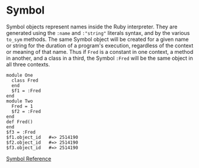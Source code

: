 # Symbol

Symbol objects represent names inside the Ruby interpreter. They are generated
using the `:name` and `:"string"` literals syntax, and by the various `to_sym`
methods. The same Symbol object will be created for a given name or string for
the duration of a program's execution, regardless of the context or meaning of
that name. Thus if `Fred` is a constant in one context, a method in another,
and a class in a third, the Symbol `:Fred` will be the same object in all
three contexts.

    module One
      class Fred
      end
      $f1 = :Fred
    end
    module Two
      Fred = 1
      $f2 = :Fred
    end
    def Fred()
    end
    $f3 = :Fred
    $f1.object_id   #=> 2514190
    $f2.object_id   #=> 2514190
    $f3.object_id   #=> 2514190

[Symbol Reference](https://ruby-doc.org/core-2.7.0/Symbol.html)